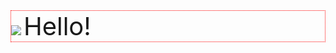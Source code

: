 <div style="border: 1px dotted red;">
<img src= https://user-images.githubusercontent.com/112850163/220837919-4f88f3ce-cd24-46ba-bf15-d30763e116cd.gif>
  <span style="margin-top:30px;font-size:40px;">Hello!</span>
</div>


<!--
**Undong00/Undong00** is a ✨ _special_ ✨ repository because its `README.md` (this file) appears on your GitHub profile.

Here are some ideas to get you started:

- 🔭 I’m currently working on ...
- 🌱 I’m currently learning ...
- 👯 I’m looking to collaborate on ...
- 🤔 I’m looking for help with ...
- 💬 Ask me about ...
- 📫 How to reach me: ...
- 😄 Pronouns: ...
- ⚡ Fun fact: ...
-->
